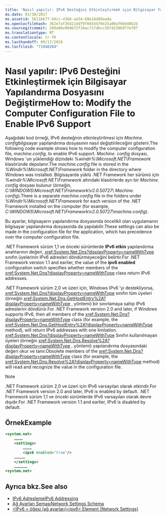 ```yaml
---
title: 'Nasıl yapılır: IPv6 Desteğini Etkinleştirmek için Bilgisayar Yapılandırma Dosyasını Değiştirme'
ms.date: 03/30/2017
ms.assetid: 5611b677-b9cc-43b8-a434-60e18d89aada
ms.openlocfilehash: 362e7af36d214df9f0454479e25a80af9d440b2b
ms.sourcegitcommit: 289e06e904b72f34ac717dbcc5074239b977e707
ms.translationtype: MT
ms.contentlocale: tr-TR
ms.lasthandoff: 09/17/2019
ms.locfileid: "71048284"
---
```

# <a name="how-to-modify-the-computer-configuration-file-to-enable-ipv6-support"></a><span data-ttu-id="64c47-102">Nasıl yapılır: IPv6 Desteğini Etkinleştirmek için Bilgisayar Yapılandırma Dosyasını Değiştirme</span><span class="sxs-lookup"><span data-stu-id="64c47-102">How to: Modify the Computer Configuration File to Enable IPv6 Support</span></span>
<span data-ttu-id="64c47-103">Aşağıdaki kod örneği, IPv6 desteğinin etkinleştirilmesi için *Machine. config*bilgisayar yapılandırma dosyasının nasıl değiştirileceğini gösterir.</span><span class="sxs-lookup"><span data-stu-id="64c47-103">The following code example shows how to modify the computer configuration file, *machine.config*, to enable IPv6 support.</span></span> <span data-ttu-id="64c47-104">*Machine. config* dosyası, Windows 'un yüklendiği dizindeki *%windir%\Microsoft.NET\Framework* klasöründe depolanır.</span><span class="sxs-lookup"><span data-stu-id="64c47-104">The *machine.config* file is stored in the *%Windir%\Microsoft.NET\Framework* folder in the directory where Windows was installed.</span></span> <span data-ttu-id="64c47-105">Bilgisayarda yüklü .NET Framework her sürümü için *%windir%\Microsoft.NET\Framework* altındaki klasörlerde ayrı bir *Machine. config* dosyası bulunur (örneğin, *C:\WINDOWS\Microsoft.NET\Framework\v2.0.50727\ Machine. config*).</span><span class="sxs-lookup"><span data-stu-id="64c47-105">There is a separate *machine.config* file in the folders under *%Windir%\Microsoft.NET\Framework* for each version of the .NET Framework installed on the computer (for example, *C:\WINDOWS\Microsoft.NET\Framework\v2.0.50727\machine.config*).</span></span>  
  
 <span data-ttu-id="64c47-106">Bu ayarlar, bilgisayarın yapılandırma dosyasında öncelikli olan uygulamanın bilgisayar yapılandırma dosyasında da yapılabilir.</span><span class="sxs-lookup"><span data-stu-id="64c47-106">These settings can also be made in the configuration file for the application, which has precedence over the computer configuration file.</span></span>  
  
 <span data-ttu-id="64c47-107">.NET Framework sürüm 1,1 ve önceki sürümlerde **IPv6 etkin** yapılandırma anahtarının değeri, <xref:System.Net.Dns?displayProperty=nameWithType> sınıfın üyelerinin IPv6 adresleri döndürmeyeceğini belirtir.</span><span class="sxs-lookup"><span data-stu-id="64c47-107">For .NET Framework version 1.1 and earlier, the value of the **ipv6 enabled** configuration switch specifies whether members of the <xref:System.Net.Dns?displayProperty=nameWithType> class return IPv6 addresses.</span></span>  
  
 <span data-ttu-id="64c47-108">.NET Framework sürüm 2,0 ve üzeri için, Windows IPv6 'yı destekliyorsa, <xref:System.Net.Dns?displayProperty=nameWithType> sınıfın tüm üyeleri (örneğin <xref:System.Net.Dns.GetHostEntry%2A?displayProperty=nameWithType> , yöntemi) bir sınırlamaya sahip IPv6 adreslerini döndürür.</span><span class="sxs-lookup"><span data-stu-id="64c47-108">For .NET Framework version 2.0 and later, if Windows supports IPv6, then all members of the <xref:System.Net.Dns?displayProperty=nameWithType> class (for example, the <xref:System.Net.Dns.GetHostEntry%2A?displayProperty=nameWithType> method), will return IPv6 addresses with one limitation.</span></span> <span data-ttu-id="64c47-109"><xref:System.Net.Dns?displayProperty=nameWithType> Sınıfın kullanılmayan üyeleri (örneğin <xref:System.Net.Dns.Resolve%2A?displayProperty=nameWithType> , yöntemi) yapılandırma dosyasındaki değeri okur ve tanır.</span><span class="sxs-lookup"><span data-stu-id="64c47-109">Obsolete members of the <xref:System.Net.Dns?displayProperty=nameWithType> class (for example, the <xref:System.Net.Dns.Resolve%2A?displayProperty=nameWithType> method) will read and recognize the value in the configuration file.</span></span>  
  
> [!NOTE]
> <span data-ttu-id="64c47-110">.NET Framework sürüm 2,0 ve üzeri için IPv6 varsayılan olarak etkindir.</span><span class="sxs-lookup"><span data-stu-id="64c47-110">For .NET Framework version 2.0 and later, IPv6 is enabled by default.</span></span> <span data-ttu-id="64c47-111">.NET Framework sürüm 1,1 ve önceki sürümlerde IPv6 varsayılan olarak devre dışıdır.</span><span class="sxs-lookup"><span data-stu-id="64c47-111">For .NET Framework version 1.1 and earlier, IPv6 is disabled by default.</span></span>  
  
## <a name="example"></a><span data-ttu-id="64c47-112">Örnek</span><span class="sxs-lookup"><span data-stu-id="64c47-112">Example</span></span>  
  
```xml  
<system.net>  
    …………  
    <settings>  
        …………  
        <ipv6 enabled="true"/>   
    ……………  
    </settings>  
    ………………  
<system.net>  
```  
  
## <a name="see-also"></a><span data-ttu-id="64c47-113">Ayrıca bkz.</span><span class="sxs-lookup"><span data-stu-id="64c47-113">See also</span></span>

- [<span data-ttu-id="64c47-114">IPv6 Adresleme</span><span class="sxs-lookup"><span data-stu-id="64c47-114">IPv6 Addressing</span></span>](ipv6-addressing.md)
- [<span data-ttu-id="64c47-115">Ağ Ayarları Şeması</span><span class="sxs-lookup"><span data-stu-id="64c47-115">Network Settings Schema</span></span>](../configure-apps/file-schema/network/index.md)
- [<span data-ttu-id="64c47-116">\<IPv6 > öğesi (ağ ayarları)</span><span class="sxs-lookup"><span data-stu-id="64c47-116">\<ipv6> Element (Network Settings)</span></span>](../configure-apps/file-schema/network/ipv6-element-network-settings.md)
